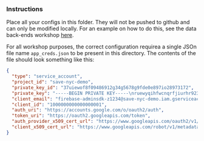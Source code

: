 ### Instructions
Place all your configs in this folder. They will not be pushed to github and can only be modified locally. For an example on how to do this, see the data back-ends workshop [here](../README.md#firebase).

For all workshop purposes, the correct configuration requirea a single JSOn file name `app_creds.json` to be present in this directory. The contents of the file should look something like this:
```json
{
  "type": "service_account",
  "project_id": "save-nyc-demo",
  "private_key_id": "37uiewof8f09486912g34g5678g9fde0e897io28973172",
  "private_key": "-----BEGIN PRIVATE KEY-----\nruewyqihfwcnqrfjiurhr923y923897288329hdnoiurh3dur2ehwuiwhiwuhuihruiwhriuwheuh\nhOnHAlulPq8kHrbC8qz4t8jg8vCx/mLh4knhHzWZDbyEENZxkJdlr+pdYoSrw7S\nB2lz01JucB8gDHFhheWz4OfqAmPZz3HFfMv7BNgbcq594dl5foap/qxSWDl+0pdU\nmazdJyDLAgMBAAECggEAFJEptzVACQbpl4JclmrVkNFfFCs9crVvBQKt6cLAPfn7\niJ0zcUPBsJWBoMPqzAXZp/xUDZWJpAFFao2VElLJW3J3EZVriKuIkMQLTpN0IuCE\n8T/cB7j0zUAFaNDsZuIrz+1zBZ0W/Alta5jJi7ornM0oOTOtW3zruewyqihfwcnqrfjiurhr923y923897288329hdnoiurh3dur2ehwuiwhiwuhuihruiwhriuwheuh\nhOnHAlulPq8kHrbC8qz4t8jg8vCx/mLh4knhHzWZDbyEENZxkJdlr+pdYoSrw7S\nB2lz01JucB8gDHFhheWz4OfqAmPZz3HFfMv7BNgbcq594dl5foap/qxSWDl+0pdU\nmazdJyDLAgMBAAECggEAFJEptzVACQbpl4JclmrVkNFfFCs9crVvBQKt6cLAPfn7\niJ0zcUPBsJWBoMPqzAXZp/xUDZWJpAFFao2VElLJW3J3unyklYWSNF1S8D5gDbCE90YAul4dfYBR\n1ngYK1c9S97V9yCI8NfqWm2WaQKBgQC8JEgrY1obmxmraWf35/hsfiazj7tnUE6C\n9jcs8P3BbcdK8FHmnbfxUm+3xseWLB+I7uVQCukt37fVebnCFy65P69X39/6IXTF\n1pts9QAZ7tSaXI5RV3ZrJL4K1i9d0TXc4WDi/pWu185CJIaPKlpuyocpVKC334lN\nf5S8XBRfEwKBgFRFqjAr4P7gxOey51xTP51U8iTFxSeqQ98R5pM2//aE+wgE/S5I\n5LVBIBygYmf8C1/ZuPUUc6ybm2gNmVyqzA9Dicncq0HbaLrxkOAVqz5uoL1GzCQT\npp6OGKEc0kC56xSoXRuEfAKuG9/+mZnygbCbDAcEtYrCzd2oazZ44DyBAoGAMrwx\n/glPvkwIExJcqByVAGTQePGUntqoIWbWIDdopqW87Xd7Do6PkPMjD1L6dYO2iU2q\n5vfaQ7WltFqb/jwULH6BAVhs5N3qyIMD7NDw0w11pZ65/jNwypng6bkyksEdHlBk\nuTHgGYM2qt2Ar9DDDEdvRXT91jfgpdZ2vIi0MaMCgYAcH+uvwhHh/E7YoIg9ficx\n838JRSq3yjEbBdWEMFzhJaJRpm3zjutSkw40SzfLeHFaO6ET7sLwsblmjNU+0KEM\nUS4To8OBbzHlnCtTcflkw9n5EoTexiqCSPxIxwdTubKk+ufaUyDXz1CmmW2qMPwf\nZ2cYXVRQmYkIB/VAtPI9HQ==\n-----END PRIVATE KEY-----\n",
  "client_email": "firebase-adminsdk-z1234@save-nyc-demo.iam.gserviceaccount.com",
  "client_id": "1000000000000000001",
  "auth_uri": "https://accounts.google.com/o/oauth2/auth",
  "token_uri": "https://oauth2.googleapis.com/token",
  "auth_provider_x509_cert_url": "https://www.googleapis.com/oauth2/v1/certs",
  "client_x509_cert_url": "https://www.googleapis.com/robot/v1/metadata/x509/firebase-adminsdk-z1234%40save-nyc-demo.iam.gserviceaccount.com"
}
```
